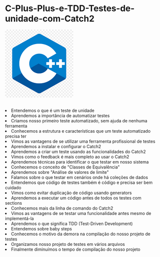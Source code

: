 # C-Plus-Plus-e-TDD-Testes-de-unidade-com-Catch2

<img src="https://github.com/marcospatton/C_plus_plus_Introducao_-a_-linguagem_e_STL/blob/main/c.png"></a>
<br><br>


<li>Entendemos o que é um teste de unidade
<li>Aprendemos a importância de automatizar testes
<li>Criamos nosso primeiro teste automatizado, sem ajuda de nenhuma ferramenta
<li>Conhecemos a estrutura e características que um teste automatizado precisa ter
<li>Vimos as vantagens de se utilizar uma ferramenta profissional de testes
<li>Aprendemos a instalar e configurar o Catch2
<li>Aprendemos a criar um teste usando as funcionalidades do Catch2
<li>Vimos como o feedback é mais completo ao usar o Catch2
<li>Aprendemos técnicas para identificar o que testar em nosso sistema
<li>Conhecemos o conceito de "Classes de Equivalência"
<li>Aprendemos sobre "Análise de valores de limite"
<li>Falamos sobre o que testar em cenários onde há coleções de dados
<li>Entendemos que código de testes também é código e precisa ser bem cuidado
<li>Vimos como evitar duplicação de código usando generators
<li>Aprendemos a executar um código antes de todos os testes com sections
<li>Conhecemos mais da linha de comando do Catch2
<li>Vimos as vantagens de se testar uma funcionalidade antes mesmo de implementá-la
<li>Aprendemos o que significa TDD (Test-Driven Development)
<li>Entendemos sobre baby steps
<li>Conhecemos o motivo da demora na compilação do nosso projeto de testes
<li>Organizamos nosso projeto de testes em vários arquivos
<li>Finalmente diminuímos o tempo de compilação do nosso projeto
